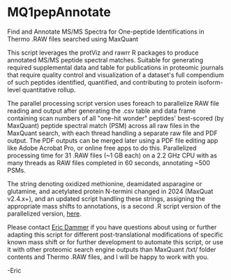 # MQ1pepAnnotate
Find and Annotate MS/MS Spectra for One-peptide Identifications in Thermo .RAW files searched using MaxQuant

This script leverages the protViz and rawrr R packages to produce annotated MS/MS peptide spectral matches.  Suitable for generating required supplemental data and table for publications in proteomic journals that require quality control and visualization of a dataset's full compendium of such peptides identified, quantified, and contributing to protein isoform-level quantitative rollup.

The parallel processing script version uses foreach to parallelize RAW file reading and output after generating the .csv table and data frame containing scan numbers of all "one-hit wonder" peptides' best-scored (by MaxQuant) peptide spectral match (PSM) across all raw files in the MaxQuant search, with each thread handling a separate raw file and PDF output. The PDF outputs can be merged later using a PDF file editing app like Adobe Acrobat Pro, or online free apps to do this.  Parallelized processing time for 31 .RAW files (~1 GB each) on a 2.2 GHz CPU with as many threads as RAW files completed in 60 seconds, annotating ~500 PSMs.

The string denoting oxidized methionine, deamidated asparagine or glutamine, and acetylated protein N-termini changed in 2024 (MaxQuat v2.4.x+), and an updated script handling these strings, assigning the appropriate mass shifts to annotations, is a second .R script version of the parallelized version, <A href="https://github.com/edammer/MQ1pepAnnotate/blob/main/Annotate%20One-Hit%20Wonders%20RAW%20extracted%20PSMs%20with%20MaxQuant%20v2.4%2B%20Identifications%5BparallelProcessing%5D.R">here</a>.

Please contact <a href="mailto:edammer@emory.edu">Eric Dammer</a> if you have questions about using or further adapting this script for different post-translational modifications of specific known mass shift or for further development to automate this script, or use it with other proteomic search engine outputs than MaxQuant /txt/ folder contents and Thermo .RAW files, and I will be happy to work with you.

-Eric
